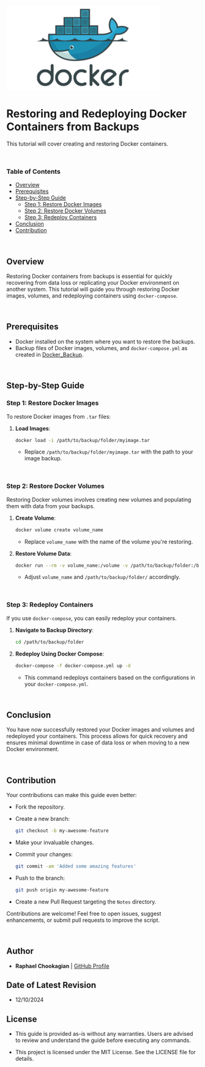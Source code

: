 <!-- ![Docker](../assets/docker.png) -->
<img src="../assets/docker.png" alt="Alt Text" width="400">

# **Restoring and Redeploying Docker Containers from Backups**

This tutorial will cover creating and restoring Docker containers.

<br>

### **Table of Contents**

- [Overview](#overview)
- [Prerequisites](#prerequisites)
- [Step-by-Step Guide](#step-by-step-guide)
  - [Step 1: Restore Docker Images](#step-1-restore-docker-images)
  - [Step 2: Restore Docker Volumes](#step-2-restore-docker-volumes)
  - [Step 3: Redeploy Containers](#step-3-redeploy-containers)
- [Conclusion](#conclusion)
- [Contribution](#contribution)

<br>

## **Overview**

Restoring Docker containers from backups is essential for quickly recovering from data loss or replicating your Docker environment on another system. This tutorial will guide you through restoring Docker images, volumes, and redeploying containers using `docker-compose`.

<br>

## **Prerequisites**

- Docker installed on the system where you want to restore the backups.
- Backup files of Docker images, volumes, and `docker-compose.yml` as created in [Docker_Backup](./Docker_Backup.md).

<br>

## **Step-by-Step Guide**

### **Step 1: Restore Docker Images**

To restore Docker images from `.tar` files:

1. **Load Images**:

   ```bash
   docker load -i /path/to/backup/folder/myimage.tar
   ```

   - Replace `/path/to/backup/folder/myimage.tar` with the path to your image backup.

<br>

### **Step 2: Restore Docker Volumes**

Restoring Docker volumes involves creating new volumes and populating them with data from your backups.

1. **Create Volume**:

   ```bash
   docker volume create volume_name
   ```

   - Replace `volume_name` with the name of the volume you're restoring.

2. **Restore Volume Data**:

   ```bash
   docker run --rm -v volume_name:/volume -v /path/to/backup/folder:/backup alpine sh -c "tar xvf /backup/volume_name.tar -C /volume"
   ```

   - Adjust `volume_name` and `/path/to/backup/folder/` accordingly.

<br>

### **Step 3: Redeploy Containers**

If you use `docker-compose`, you can easily redeploy your containers.

1. **Navigate to Backup Directory**:

   ```bash
   cd /path/to/backup/folder
   ```

2. **Redeploy Using Docker Compose**:

   ```bash
   docker-compose -f docker-compose.yml up -d
   ```

   - This command redeploys containers based on the configurations in your `docker-compose.yml`.

<br>

## **Conclusion**

You have now successfully restored your Docker images and volumes and redeployed your containers. This process allows for quick recovery and ensures minimal downtime in case of data loss or when moving to a new Docker environment.

<br>

## **Contribution**

Your contributions can make this guide even better:

- Fork the repository.
- Create a new branch:

  ```bash
  git checkout -b my-awesome-feature
  ```

- Make your invaluable changes.
- Commit your changes:

  ```bash
  git commit -am 'Added some amazing features'
  ```

- Push to the branch:

  ```bash
  git push origin my-awesome-feature
  ```

- Create a new Pull Request targeting the `Notes` directory.

Contributions are welcome! Feel free to open issues, suggest enhancements, or submit pull requests to improve the script.

<br>

## **Author**

- **Raphael Chookagian** | [GitHub Profile](https://github.com/cesar-group)

## **Date of Latest Revision**

- 12/10/2024

## **License**

- This guide is provided as-is without any warranties. Users are advised to review and understand the guide before executing any commands.

- This project is licensed under the MIT License. See the LICENSE file for details.
